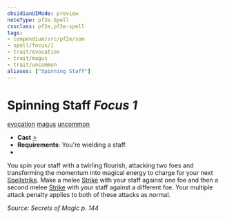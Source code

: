 ```yaml
---
obsidianUIMode: preview
noteType: pf2e-Spell
cssclass: pf2e,pf2e-spell
tags:
- compendium/src/pf2e/som
- spell/focus/1
- trait/evocation
- trait/magus
- trait/uncommon
aliases: ["Spinning Staff"]
---
```

# Spinning Staff *Focus 1*   
[evocation](rules/traits/evocation.md "Evocation School Trait")  [magus](rules/traits/magus-som.md "Magus Class Trait")  [uncommon](rules/traits/uncommon.md "Uncommon Rarity Trait")  

- **Cast** [>](rules/core-rulebook/chapter-9-playing-the-game.md#Actions "Single Action") 
- **Requirements**: You're wielding a staff.
- 

You spin your staff with a twirling flourish, attacking two foes and transforming the momentum into magical energy to charge for your next [Spellstrike](rules/actions/spellstrike-som.md). Make a melee [Strike](rules/actions/strike.md) with your staff against one foe and then a second melee [Strike](rules/actions/strike.md) with your staff against a different foe. Your multiple attack penalty applies to both of these attacks as normal.

*Source: Secrets of Magic p. 144*